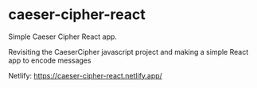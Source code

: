 # caeser-cipher-react

Simple Caeser Cipher React app.

Revisiting the CaeserCipher javascript project and making a simple React app to encode messages

Netlify: https://caeser-cipher-react.netlify.app/
